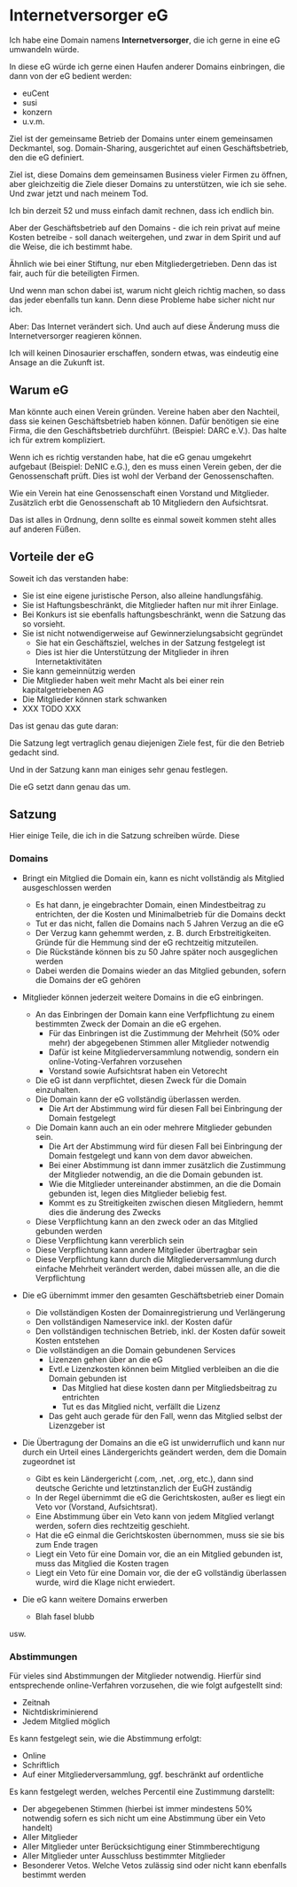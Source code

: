 # Internetversorger eG

Ich habe eine Domain namens **Internetversorger**, die ich gerne in eine eG umwandeln würde.

In diese eG würde ich gerne einen Haufen anderer Domains einbringen, die dann von der eG bedient werden:

- euCent
- susi
- konzern
- u.v.m.

Ziel ist der gemeinsame Betrieb der Domains unter einem gemeinsamen Deckmantel, sog. Domain-Sharing,
ausgerichtet auf einen Geschäftsbetrieb, den die eG definiert.

Ziel ist, diese Domains dem gemeinsamen Business vieler Firmen zu öffnen,
aber gleichzeitig die Ziele dieser Domains zu unterstützen,
wie ich sie sehe.  Und zwar jetzt und nach meinem Tod.

Ich bin derzeit 52 und muss einfach damit rechnen, dass ich endlich bin.

Aber der Geschäftsbetrieb auf den Domains - die ich rein privat auf meine Kosten betreibe - soll danach weitergehen,
und zwar in dem Spirit und auf die Weise, die ich bestimmt habe.

Ähnlich wie bei einer Stiftung, nur eben Mitgliedergetrieben.  Denn das ist fair, auch für die beteiligten Firmen.

Und wenn man schon dabei ist, warum nicht gleich richtig machen, so dass das jeder ebenfalls tun kann.
Denn diese Probleme habe sicher nicht nur ich.

Aber:  Das Internet verändert sich.  Und auch auf diese Änderung muss die Internetversorger reagieren können.

Ich will keinen Dinosaurier erschaffen, sondern etwas, was eindeutig eine Ansage an die Zukunft ist.


## Warum eG

Man könnte auch einen Verein gründen.  Vereine haben aber den Nachteil, dass sie keinen Geschäftsbetrieb haben können.
Dafür benötigen sie eine Firma, die den Geschäftsbetrieb durchführt.  (Beispiel: DARC e.V.).
Das halte ich für extrem kompliziert.

Wenn ich es richtig verstanden habe, hat die eG genau umgekehrt aufgebaut (Beispiel: DeNIC e.G.), den es muss einen Verein geben,
der die Genossenschaft prüft.  Dies ist wohl der Verband der Genossenschaften.

Wie ein Verein hat eine Genossenschaft einen Vorstand und Mitglieder.
Zusätzlich erbt die Genossenschaft ab 10 Mitgliedern den Aufsichtsrat.

Das ist alles in Ordnung, denn sollte es einmal soweit kommen steht alles auf anderen Füßen.


## Vorteile der eG

Soweit ich das verstanden habe:

- Sie ist eine eigene juristische Person, also alleine handlungsfähig.
- Sie ist Haftungsbeschränkt, die Mitglieder haften nur mit ihrer Einlage.
- Bei Konkurs ist sie ebenfalls haftungsbeschränkt, wenn die Satzung das so vorsieht.
- Sie ist nicht notwendigerweise auf Gewinnerzielungsabsicht gegründet
  - Sie hat ein Geschäftsziel, welches in der Satzung festgelegt ist
  - Dies ist hier die Unterstützung der Mitglieder in ihren Internetaktivitäten
- Sie kann gemeinnützig werden
- Die Mitglieder haben weit mehr Macht als bei einer rein kapitalgetriebenen AG
- Die Mitglieder können stark schwanken
- XXX TODO XXX

Das ist genau das gute daran:

Die Satzung legt vertraglich genau diejenigen Ziele fest, für die den Betrieb gedacht sind.

Und in der Satzung kann man einiges sehr genau festlegen.

Die eG setzt dann genau das um.


## Satzung

Hier einige Teile, die ich in die Satzung schreiben würde.
Diese 

### Domains

- Bringt ein Mitglied die Domain ein, kann es nicht vollständig als Mitglied ausgeschlossen werden
  - Es hat dann, je eingebrachter Domain, einen Mindestbeitrag zu entrichten,
    der die Kosten und Minimalbetrieb für die Domains deckt
  - Tut er das nicht, fallen die Domains nach 5 Jahren Verzug an die eG
  - Der Verzug kann gehemmt werden, z. B. durch Erbstreitigkeiten.  Gründe für die Hemmung sind der eG rechtzeitig mitzuteilen.
  - Die Rückstände können bis zu 50 Jahre später noch ausgeglichen werden
  - Dabei werden die Domains wieder an das Mitglied gebunden, sofern die Domains der eG gehören

- Mitglieder können jederzeit weitere Domains in die eG einbringen.
  - An das Einbringen der Domain kann eine Verfpflichtung zu einem bestimmten Zweck der Domain an die eG ergehen.
    - Für das Einbringen ist die Zustimmung der Mehrheit (50% oder mehr) der abgegebenen Stimmen aller Mitglieder notwendig
    - Dafür ist keine Mitgliederversammlung notwendig, sondern ein online-Voting-Verfahren vorzusehen
    - Vorstand sowie Aufsichtsrat haben ein Vetorecht
  - Die eG ist dann verpflichtet, diesen Zweck für die Domain einzuhalten.
  - Die Domain kann der eG vollständig überlassen werden.
    - Die Art der Abstimmung wird für diesen Fall bei Einbringung der Domain festgelegt
  - Die Domain kann auch an ein oder mehrere Mitglieder gebunden sein.
    - Die Art der Abstimmung wird für diesen Fall bei Einbringung der Domain festgelegt und kann von dem davor abweichen.
    - Bei einer Abstimmung ist dann immer zusätzlich die Zustimmung der Mitglieder notwendig, an die die Domain gebunden ist.
    - Wie die Mitglieder untereinander abstimmen, an die die Domain gebunden ist, legen dies Mitglieder beliebig fest.
    - Kommt es zu Streitigkeiten zwischen diesen Mitgliedern, hemmt dies die änderung des Zwecks
  - Diese Verpflichtung kann an den zweck oder an das Mitglied gebunden werden
  - Diese Verpflichtung kann vererblich sein
  - Diese Verpflichtung kann andere Mitglieder übertragbar sein
  - Diese Verpflichtung kann durch die Mitgliederversammlung durch einfache Mehrheit verändert werden,
    dabei müssen alle, an die die Verpflichtung 

- Die eG übernimmt immer den gesamten Geschäftsbetrieb einer Domain
  - Die vollständigen Kosten der Domainregistrierung und Verlängerung
  - Den vollständigen Nameservice inkl. der Kosten dafür
  - Den vollständigen technischen Betrieb, inkl. der Kosten dafür soweit Kosten entstehen
  - Die vollständigen an die Domain gebundenen Services
    - Lizenzen gehen über an die eG
    - Evtl.e Lizenzkosten können beim Mitglied verbleiben an die die Domain gebunden ist
      - Das Mitglied hat diese kosten dann per Mitgliedsbeitrag zu entrichten
      - Tut es das Mitglied nicht, verfällt die Lizenz
    - Das geht auch gerade für den Fall, wenn das Mitglied selbst der Lizenzgeber ist

- Die Übertragung der Domains an die eG ist unwiderruflich und kann nur durch ein Urteil eines
  Ländergerichts geändert werden, dem die Domain zugeordnet ist
  - Gibt es kein Ländergericht (.com, .net, .org, etc.), dann sind deutsche Gerichte und letztinstanzlich der EuGH zuständig
  - In der Regel übernimmt die eG die Gerichtskosten, außer es liegt ein Veto vor (Vorstand, Aufsichtsrat).
  - Eine Abstimmung über ein Veto kann von jedem Mitglied verlangt werden, sofern dies rechtzeitig geschieht.
  - Hat die eG einmal die Gerichtskosten übernommen, muss sie sie bis zum Ende tragen
  - Liegt ein Veto für eine Domain vor, die an ein Mitglied gebunden ist, muss das Mitglied die Kosten tragen
  - Liegt ein Veto für eine Domain vor, die der eG vollständig überlassen wurde, wird die Klage nicht erwiedert.

- Die eG kann weitere Domains erwerben
  - Blah fasel blubb

usw.


### Abstimmungen

Für vieles sind Abstimmungen der Mitglieder notwendig.  Hierfür sind entsprechende online-Verfahren vorzusehen,
die wie folgt aufgestellt sind:

- Zeitnah
- Nichtdiskriminierend
- Jedem Mitglied möglich

Es kann festgelegt sein, wie die Abstimmung erfolgt:

- Online
- Schriftlich
- Auf einer Mitgliederversammlung, ggf. beschränkt auf ordentliche

Es kann festgelegt werden, welches Percentil eine Zustimmung darstellt:

- Der abgegebenen Stimmen (hierbei ist immer mindestens 50% notwendig sofern es sich nicht um eine Abstimmung über ein Veto handelt)
- Aller Mitglieder
- Aller Mitglieder unter Berücksichtigung einer Stimmberechtigung
- Aller Mitglieder unter Ausschluss bestimmter Mitglieder
- Besonderer Vetos.  Welche Vetos zulässig sind oder nicht kann ebenfalls bestimmt werden
